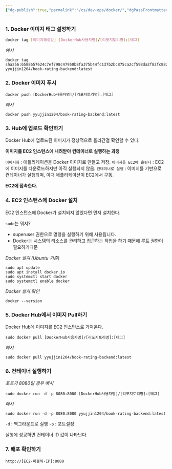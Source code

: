 ```yaml
---
{"dg-publish":true,"permalink":"/cs/dev-ops/docker/","dgPassFrontmatter":true,"noteIcon":""}
---
```



### 1. Docker 이미지 태그 설정하기
```bash
docker tag [이미지해쉬값] [DockerHub사용자명]/[리포지토리명]:[태그]
```

*예시*
```shell
docker tag sha256:6588657624c7ef798c47950b8fa375b44fc137b2bc875ca2cf598da2f82fc882 yyujjin1204/book-rating-backend:latest
```

### 2. Docker 이미지 푸시
```shell
docker push [DockerHub사용자명]/[리포지토리명]:[태그]
```

*예시*
```shell
docker push yyujjin1204/book-rating-backend:latest
```


### 3. Hub에 업로드 확인하기
Docker Hub에 업로드된 이미지가 정상적으로 올라간걸 확인할 수 있다. 

**이미지를 EC2 인스턴스에 내려받아 컨테이너로 실행하는 과정**

`이미지화`  :  애플리케이션을 Docker 이미지로 만들고 저장.
`이미지를 EC2에 올린다`  :  EC2에 이미지를 다운로드하지만 아직 실행되지 않음.
`컨테이너로 실행`  :  이미지를 기반으로 컨테이너가 실행되며, 이때 애플리케이션이 EC2에서 구동.



**EC2에 접속한다.**



### 4. EC2 인스턴스에 Docker 설치

EC2 인스턴스에 Docker가 설치되지 않았다면 먼저 설치한다.

`sudo`는 뭐지?
- superuser 권한으로 명령을 실행하기 위해 사용됩니다.
- Docker는 시스템의 리소스를 관리하고 접근하는 작업을 하기 때문에 루트 권한이 필요하기때문


*Docker 설치 (Ubuntu 기준)*
```shell
sudo apt update
sudo apt install docker.io
sudo systemctl start docker
sudo systemctl enable docker
```

*Docker 설치 확인*
```shell
docker --version
```



### 5. Docker Hub에서 이미지 Pull하기

Docker Hub에 이미지를 EC2 인스턴스로 가져온다.
```shell
sudo docker pull [DockerHub사용자명]/[리포지토리명]:[태그]
```

*예시*
```shell
sudo docker pull yyujjin1204/book-rating-backend:latest
```

### 6. 컨테이너 실행하기

*포트가 8080일 경우 예시*
```shell
sudo docker run -d -p 8080:8080 [DockerHub사용자명]/[리포지토리명]:[태그]
```

*예시*
```shell
sudo docker run -d -p 8080:8080 yyujjin1204/book-rating-backend:latest
```
`-d` :  백그라운드로 실행
`-p` : 포트설정

실행에 성공하면 컨테이너 ID 값이 나타난다.

### 7. 배포 확인하기

```shell
http://[EC2-퍼블릭-IP]:8080
```


